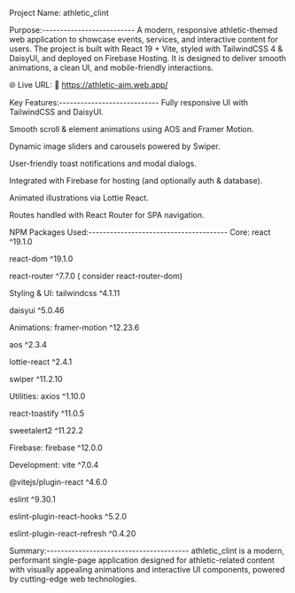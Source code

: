 Project Name:
athletic_clint

Purpose:--------------------------
A modern, responsive athletic-themed web application to showcase events, services, and interactive content for users.
The project is built with React 19 + Vite, styled with TailwindCSS 4 & DaisyUI, and deployed on Firebase Hosting.
It is designed to deliver smooth animations, a clean UI, and mobile-friendly interactions.

🌐 Live URL:
🔗 https://athletic-aim.web.app/

Key Features:----------------------------
Fully responsive UI with TailwindCSS and DaisyUI.

Smooth scroll & element animations using AOS and Framer Motion.

Dynamic image sliders and carousels powered by Swiper.

User-friendly toast notifications and modal dialogs.

Integrated with Firebase for hosting (and optionally auth & database).

Animated illustrations via Lottie React.

Routes handled with React Router for SPA navigation.

NPM Packages Used:---------------------------------------
Core:
react ^19.1.0

react-dom ^19.1.0

react-router ^7.7.0 ( consider react-router-dom)

Styling & UI:
tailwindcss ^4.1.11

daisyui ^5.0.46

Animations:
framer-motion ^12.23.6

aos ^2.3.4

lottie-react ^2.4.1

swiper ^11.2.10

Utilities:
axios ^1.10.0

react-toastify ^11.0.5

sweetalert2 ^11.22.2

Firebase:
firebase ^12.0.0

Development:
vite ^7.0.4

@vitejs/plugin-react ^4.6.0

eslint ^9.30.1

eslint-plugin-react-hooks ^5.2.0

eslint-plugin-react-refresh ^0.4.20

Summary:----------------------------------------
athletic_clint is a modern, performant single-page application designed for athletic-related content with visually appealing animations and interactive UI components, powered by cutting-edge web technologies.